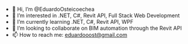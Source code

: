 - 👋 Hi, I’m @EduardoOsteicoechea
- 👀 I’m interested in .NET, C#, Revit API, Full Stack Web Development
- 🌱 I’m currently learning .NET, C#, Revit API, WPF
- 💞️ I’m looking to collaborate on BIM automation through the Revit API
- 📫 How to reach me: eduardooost@gmail.com
